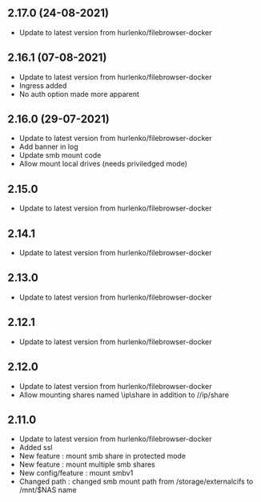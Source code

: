 
## 2.17.0 (24-08-2021)
- Update to latest version from hurlenko/filebrowser-docker

## 2.16.1 (07-08-2021)
- Update to latest version from hurlenko/filebrowser-docker
- Ingress added
- No auth option made more apparent 

## 2.16.0 (29-07-2021)
- Update to latest version from hurlenko/filebrowser-docker
- Add banner in log
- Update smb mount code
- Allow mount local drives (needs priviledged mode) 

## 2.15.0
- Update to latest version from hurlenko/filebrowser-docker

## 2.14.1
- Update to latest version from hurlenko/filebrowser-docker

## 2.13.0
- Update to latest version from hurlenko/filebrowser-docker

## 2.12.1
- Update to latest version from hurlenko/filebrowser-docker

## 2.12.0
- Update to latest version from hurlenko/filebrowser-docker
- Allow mounting shares named \ip\share in addition to //ip/share

## 2.11.0

- Update to latest version from hurlenko/filebrowser-docker
- Added ssl
- New feature : mount smb share in protected mode
- New feature : mount multiple smb shares
- New config/feature : mount smbv1
- Changed path : changed smb mount path from /storage/externalcifs to /mnt/$NAS name
